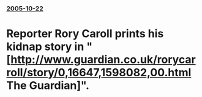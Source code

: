 ### [2005-10-22](/news/2005/10/22/index.md)

#  Reporter Rory Caroll prints his kidnap story in "[http://www.guardian.co.uk/rorycarroll/story/0,16647,1598082,00.html The Guardian]".



